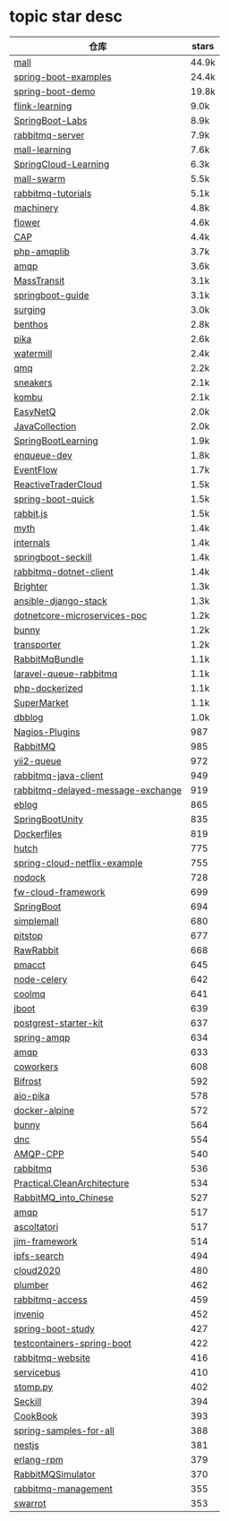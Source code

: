 # topic star desc 




|  仓库   | stars  | 
|-----|-------| 
|[mall](https://github.com/macrozheng/mall.git)|44.9k|
|[spring-boot-examples](https://github.com/ityouknow/spring-boot-examples.git)|24.4k|
|[spring-boot-demo](https://github.com/xkcoding/spring-boot-demo.git)|19.8k|
|[flink-learning](https://github.com/zhisheng17/flink-learning.git)|9.0k|
|[SpringBoot-Labs](https://github.com/YunaiV/SpringBoot-Labs.git)|8.9k|
|[rabbitmq-server](https://github.com/rabbitmq/rabbitmq-server.git)|7.9k|
|[mall-learning](https://github.com/macrozheng/mall-learning.git)|7.6k|
|[SpringCloud-Learning](https://github.com/dyc87112/SpringCloud-Learning.git)|6.3k|
|[mall-swarm](https://github.com/macrozheng/mall-swarm.git)|5.5k|
|[rabbitmq-tutorials](https://github.com/rabbitmq/rabbitmq-tutorials.git)|5.1k|
|[machinery](https://github.com/RichardKnop/machinery.git)|4.8k|
|[flower](https://github.com/mher/flower.git)|4.6k|
|[CAP](https://github.com/dotnetcore/CAP.git)|4.4k|
|[php-amqplib](https://github.com/php-amqplib/php-amqplib.git)|3.7k|
|[amqp](https://github.com/streadway/amqp.git)|3.6k|
|[MassTransit](https://github.com/MassTransit/MassTransit.git)|3.1k|
|[springboot-guide](https://github.com/Snailclimb/springboot-guide.git)|3.1k|
|[surging](https://github.com/fanliang11/surging.git)|3.0k|
|[benthos](https://github.com/Jeffail/benthos.git)|2.8k|
|[pika](https://github.com/pika/pika.git)|2.6k|
|[watermill](https://github.com/ThreeDotsLabs/watermill.git)|2.4k|
|[qmq](https://github.com/qunarcorp/qmq.git)|2.2k|
|[sneakers](https://github.com/jondot/sneakers.git)|2.1k|
|[kombu](https://github.com/celery/kombu.git)|2.1k|
|[EasyNetQ](https://github.com/EasyNetQ/EasyNetQ.git)|2.0k|
|[JavaCollection](https://github.com/hansonwang99/JavaCollection.git)|2.0k|
|[SpringBootLearning](https://github.com/forezp/SpringBootLearning.git)|1.9k|
|[enqueue-dev](https://github.com/php-enqueue/enqueue-dev.git)|1.8k|
|[EventFlow](https://github.com/eventflow/EventFlow.git)|1.7k|
|[ReactiveTraderCloud](https://github.com/AdaptiveConsulting/ReactiveTraderCloud.git)|1.5k|
|[spring-boot-quick](https://github.com/vector4wang/spring-boot-quick.git)|1.5k|
|[rabbit.js](https://github.com/squaremo/rabbit.js.git)|1.5k|
|[myth](https://github.com/dromara/myth.git)|1.4k|
|[internals](https://github.com/rabbitmq/internals.git)|1.4k|
|[springboot-seckill](https://github.com/zaiyunduan123/springboot-seckill.git)|1.4k|
|[rabbitmq-dotnet-client](https://github.com/rabbitmq/rabbitmq-dotnet-client.git)|1.4k|
|[Brighter](https://github.com/BrighterCommand/Brighter.git)|1.3k|
|[ansible-django-stack](https://github.com/jcalazan/ansible-django-stack.git)|1.3k|
|[dotnetcore-microservices-poc](https://github.com/asc-lab/dotnetcore-microservices-poc.git)|1.2k|
|[bunny](https://github.com/ruby-amqp/bunny.git)|1.2k|
|[transporter](https://github.com/compose/transporter.git)|1.2k|
|[RabbitMqBundle](https://github.com/php-amqplib/RabbitMqBundle.git)|1.1k|
|[laravel-queue-rabbitmq](https://github.com/vyuldashev/laravel-queue-rabbitmq.git)|1.1k|
|[php-dockerized](https://github.com/kasperisager/php-dockerized.git)|1.1k|
|[SuperMarket](https://github.com/GoogleLLP/SuperMarket.git)|1.1k|
|[dbblog](https://github.com/llldddbbb/dbblog.git)|1.0k|
|[Nagios-Plugins](https://github.com/HariSekhon/Nagios-Plugins.git)|987|
|[RabbitMQ](https://github.com/sky-big/RabbitMQ.git)|985|
|[yii2-queue](https://github.com/yiisoft/yii2-queue.git)|972|
|[rabbitmq-java-client](https://github.com/rabbitmq/rabbitmq-java-client.git)|949|
|[rabbitmq-delayed-message-exchange](https://github.com/rabbitmq/rabbitmq-delayed-message-exchange.git)|919|
|[eblog](https://github.com/MarkerHub/eblog.git)|865|
|[SpringBootUnity](https://github.com/houko/SpringBootUnity.git)|835|
|[Dockerfiles](https://github.com/HariSekhon/Dockerfiles.git)|819|
|[hutch](https://github.com/ruby-amqp/hutch.git)|775|
|[spring-cloud-netflix-example](https://github.com/yidongnan/spring-cloud-netflix-example.git)|755|
|[nodock](https://github.com/Osedea/nodock.git)|728|
|[fw-cloud-framework](https://github.com/liuweijw/fw-cloud-framework.git)|699|
|[SpringBoot](https://github.com/Foreveriss/SpringBoot.git)|694|
|[simplemall](https://github.com/maventalker/simplemall.git)|680|
|[pitstop](https://github.com/EdwinVW/pitstop.git)|677|
|[RawRabbit](https://github.com/pardahlman/RawRabbit.git)|668|
|[pmacct](https://github.com/pmacct/pmacct.git)|645|
|[node-celery](https://github.com/mher/node-celery.git)|642|
|[coolmq](https://github.com/vvsuperman/coolmq.git)|641|
|[jboot](https://github.com/yangfuhai/jboot.git)|639|
|[postgrest-starter-kit](https://github.com/subzerocloud/postgrest-starter-kit.git)|637|
|[spring-amqp](https://github.com/spring-projects/spring-amqp.git)|634|
|[amqp](https://github.com/ruby-amqp/amqp.git)|633|
|[coworkers](https://github.com/tjmehta/coworkers.git)|608|
|[Bifrost](https://github.com/brokercap/Bifrost.git)|592|
|[aio-pika](https://github.com/mosquito/aio-pika.git)|578|
|[docker-alpine](https://github.com/smebberson/docker-alpine.git)|572|
|[bunny](https://github.com/jakubkulhan/bunny.git)|564|
|[dnc](https://github.com/dncto/dnc.git)|554|
|[AMQP-CPP](https://github.com/CopernicaMarketingSoftware/AMQP-CPP.git)|540|
|[rabbitmq](https://github.com/docker-library/rabbitmq.git)|536|
|[Practical.CleanArchitecture](https://github.com/phongnguyend/Practical.CleanArchitecture.git)|534|
|[RabbitMQ_into_Chinese](https://github.com/mr-ping/RabbitMQ_into_Chinese.git)|527|
|[amqp](https://github.com/pma/amqp.git)|517|
|[ascoltatori](https://github.com/moscajs/ascoltatori.git)|517|
|[jim-framework](https://github.com/jiangmin168168/jim-framework.git)|514|
|[ipfs-search](https://github.com/ipfs-search/ipfs-search.git)|494|
|[cloud2020](https://github.com/leelovejava/cloud2020.git)|480|
|[plumber](https://github.com/batchcorp/plumber.git)|462|
|[rabbitmq-access](https://github.com/littlersmall/rabbitmq-access.git)|459|
|[invenio](https://github.com/inveniosoftware/invenio.git)|452|
|[spring-boot-study](https://github.com/hemin1003/spring-boot-study.git)|427|
|[testcontainers-spring-boot](https://github.com/Playtika/testcontainers-spring-boot.git)|422|
|[rabbitmq-website](https://github.com/rabbitmq/rabbitmq-website.git)|416|
|[servicebus](https://github.com/mateodelnorte/servicebus.git)|410|
|[stomp.py](https://github.com/jasonrbriggs/stomp.py.git)|402|
|[Seckill](https://github.com/hfbin/Seckill.git)|394|
|[CookBook](https://github.com/Byron4j/CookBook.git)|393|
|[spring-samples-for-all](https://github.com/heibaiying/spring-samples-for-all.git)|388|
|[nestjs](https://github.com/golevelup/nestjs.git)|381|
|[erlang-rpm](https://github.com/rabbitmq/erlang-rpm.git)|379|
|[RabbitMQSimulator](https://github.com/RabbitMQSimulator/RabbitMQSimulator.git)|370|
|[rabbitmq-management](https://github.com/rabbitmq/rabbitmq-management.git)|355|
|[swarrot](https://github.com/swarrot/swarrot.git)|353|
